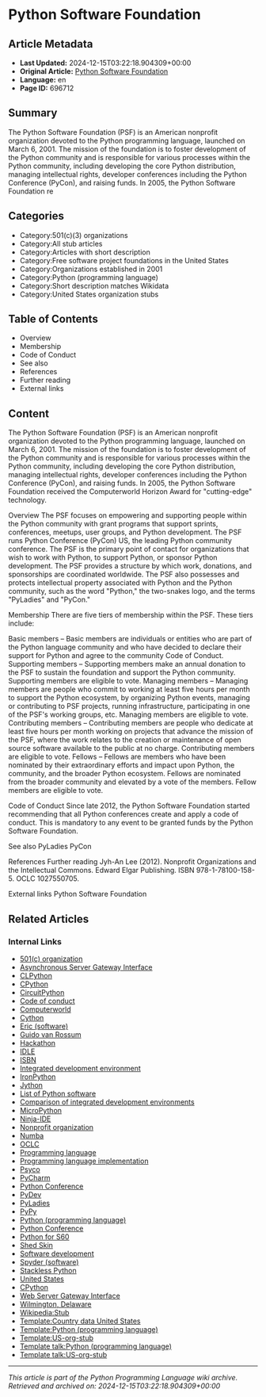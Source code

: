 # Python Software Foundation

## Article Metadata

- **Last Updated:** 2024-12-15T03:22:18.904309+00:00
- **Original Article:** [Python Software Foundation](https://en.wikipedia.org/wiki/Python_Software_Foundation)
- **Language:** en
- **Page ID:** 696712

## Summary

The Python Software Foundation (PSF) is an American nonprofit organization devoted to the Python programming language, launched on March 6, 2001. The mission of the foundation is to foster development of the Python community and is responsible for various processes within the Python community, including developing the core Python distribution, managing intellectual rights, developer conferences including the Python Conference (PyCon), and raising funds.
In 2005, the Python Software Foundation re

## Categories

- Category:501(c)(3) organizations
- Category:All stub articles
- Category:Articles with short description
- Category:Free software project foundations in the United States
- Category:Organizations established in 2001
- Category:Python (programming language)
- Category:Short description matches Wikidata
- Category:United States organization stubs

## Table of Contents

- Overview
- Membership
- Code of Conduct
- See also
- References
- Further reading
- External links

## Content

The Python Software Foundation (PSF) is an American nonprofit organization devoted to the Python programming language, launched on March 6, 2001. The mission of the foundation is to foster development of the Python community and is responsible for various processes within the Python community, including developing the core Python distribution, managing intellectual rights, developer conferences including the Python Conference (PyCon), and raising funds.
In 2005, the Python Software Foundation received the Computerworld Horizon Award for "cutting-edge" technology.

Overview
The PSF focuses on empowering and supporting people within the Python community with grant programs that support sprints, conferences, meetups, user groups, and Python development.  The PSF runs Python Conference (PyCon) US, the leading Python community conference.  The PSF is the primary point of contact for organizations that wish to work with Python, to support Python, or sponsor Python development. The PSF provides a structure by which work, donations, and sponsorships are coordinated worldwide. The PSF also possesses and protects intellectual property associated with Python and the Python community, such as the word "Python," the two-snakes logo, and the terms "PyLadies" and "PyCon."

Membership
There are five tiers of membership within the PSF. These tiers include:

Basic members – Basic members are individuals or entities who are part of the Python language community and who have decided to declare their support for Python and agree to the community Code of Conduct.
Supporting members – Supporting members make an annual donation to the PSF to sustain the foundation and support the Python community. Supporting members are eligible to vote.
Managing members – Managing members are people who commit to working at least five hours per month to support the Python ecosystem, by organizing Python events, managing or contributing to PSF projects, running infrastructure, participating in one of the PSF's working groups, etc. Managing members are eligible to vote.
Contributing members – Contributing members are people who dedicate at least five hours per month working on projects that advance the mission of the PSF, where the work relates to the creation or maintenance of open source software available to the public at no charge. Contributing members are eligible to vote.
 Fellows – Fellows are members who have been nominated by their extraordinary efforts and impact upon Python, the community, and the broader Python ecosystem. Fellows are nominated from the broader community and elevated by a vote of the members. Fellow members are eligible to vote.

Code of Conduct
Since late 2012, the Python Software Foundation started recommending that all Python conferences create and apply a code of conduct. This is mandatory to any event to be granted funds by the Python Software Foundation.

See also
PyLadies
PyCon

References
Further reading
Jyh-An Lee (2012). Nonprofit Organizations and the Intellectual Commons. Edward Elgar Publishing. ISBN 978-1-78100-158-5. OCLC 1027550705.

External links
Python Software Foundation

## Related Articles

### Internal Links

- [501(c) organization](https://en.wikipedia.org/wiki/501(c)_organization)
- [Asynchronous Server Gateway Interface](https://en.wikipedia.org/wiki/Asynchronous_Server_Gateway_Interface)
- [CLPython](https://en.wikipedia.org/wiki/CLPython)
- [CPython](https://en.wikipedia.org/wiki/CPython)
- [CircuitPython](https://en.wikipedia.org/wiki/CircuitPython)
- [Code of conduct](https://en.wikipedia.org/wiki/Code_of_conduct)
- [Computerworld](https://en.wikipedia.org/wiki/Computerworld)
- [Cython](https://en.wikipedia.org/wiki/Cython)
- [Eric (software)](https://en.wikipedia.org/wiki/Eric_(software))
- [Guido van Rossum](https://en.wikipedia.org/wiki/Guido_van_Rossum)
- [Hackathon](https://en.wikipedia.org/wiki/Hackathon)
- [IDLE](https://en.wikipedia.org/wiki/IDLE)
- [ISBN](https://en.wikipedia.org/wiki/ISBN)
- [Integrated development environment](https://en.wikipedia.org/wiki/Integrated_development_environment)
- [IronPython](https://en.wikipedia.org/wiki/IronPython)
- [Jython](https://en.wikipedia.org/wiki/Jython)
- [List of Python software](https://en.wikipedia.org/wiki/List_of_Python_software)
- [Comparison of integrated development environments](https://en.wikipedia.org/wiki/Comparison_of_integrated_development_environments)
- [MicroPython](https://en.wikipedia.org/wiki/MicroPython)
- [Ninja-IDE](https://en.wikipedia.org/wiki/Ninja-IDE)
- [Nonprofit organization](https://en.wikipedia.org/wiki/Nonprofit_organization)
- [Numba](https://en.wikipedia.org/wiki/Numba)
- [OCLC](https://en.wikipedia.org/wiki/OCLC)
- [Programming language](https://en.wikipedia.org/wiki/Programming_language)
- [Programming language implementation](https://en.wikipedia.org/wiki/Programming_language_implementation)
- [Psyco](https://en.wikipedia.org/wiki/Psyco)
- [PyCharm](https://en.wikipedia.org/wiki/PyCharm)
- [Python Conference](https://en.wikipedia.org/wiki/Python_Conference)
- [PyDev](https://en.wikipedia.org/wiki/PyDev)
- [PyLadies](https://en.wikipedia.org/wiki/PyLadies)
- [PyPy](https://en.wikipedia.org/wiki/PyPy)
- [Python (programming language)](https://en.wikipedia.org/wiki/Python_(programming_language))
- [Python Conference](https://en.wikipedia.org/wiki/Python_Conference)
- [Python for S60](https://en.wikipedia.org/wiki/Python_for_S60)
- [Shed Skin](https://en.wikipedia.org/wiki/Shed_Skin)
- [Software development](https://en.wikipedia.org/wiki/Software_development)
- [Spyder (software)](https://en.wikipedia.org/wiki/Spyder_(software))
- [Stackless Python](https://en.wikipedia.org/wiki/Stackless_Python)
- [United States](https://en.wikipedia.org/wiki/United_States)
- [CPython](https://en.wikipedia.org/wiki/CPython)
- [Web Server Gateway Interface](https://en.wikipedia.org/wiki/Web_Server_Gateway_Interface)
- [Wilmington, Delaware](https://en.wikipedia.org/wiki/Wilmington,_Delaware)
- [Wikipedia:Stub](https://en.wikipedia.org/wiki/Wikipedia:Stub)
- [Template:Country data United States](https://en.wikipedia.org/wiki/Template:Country_data_United_States)
- [Template:Python (programming language)](https://en.wikipedia.org/wiki/Template:Python_(programming_language))
- [Template:US-org-stub](https://en.wikipedia.org/wiki/Template:US-org-stub)
- [Template talk:Python (programming language)](https://en.wikipedia.org/wiki/Template_talk:Python_(programming_language))
- [Template talk:US-org-stub](https://en.wikipedia.org/wiki/Template_talk:US-org-stub)

---
_This article is part of the Python Programming Language wiki archive._
_Retrieved and archived on: 2024-12-15T03:22:18.904309+00:00_
